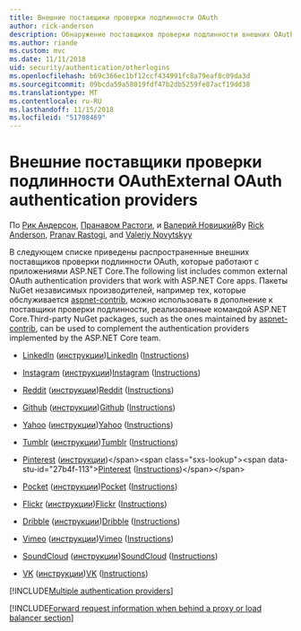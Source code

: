 ```yaml
---
title: Внешние поставщики проверки подлинности OAuth
author: rick-anderson
description: Обнаружение поставщиков проверки подлинности внешних OAuth, которые работают с приложениями ASP.NET Core.
ms.author: riande
ms.custom: mvc
ms.date: 11/11/2018
uid: security/authentication/otherlogins
ms.openlocfilehash: b69c366ec1bf12ccf434991fc8a79eaf8c09da3d
ms.sourcegitcommit: 09bcda59a58019fdf47b2db5259fe87acf19dd38
ms.translationtype: MT
ms.contentlocale: ru-RU
ms.lasthandoff: 11/15/2018
ms.locfileid: "51708469"
---
```

# <a name="external-oauth-authentication-providers"></a><span data-ttu-id="27b4f-103">Внешние поставщики проверки подлинности OAuth</span><span class="sxs-lookup"><span data-stu-id="27b4f-103">External OAuth authentication providers</span></span>

<span data-ttu-id="27b4f-104">По [Рик Андерсон](https://twitter.com/RickAndMSFT), [Пранавом Растоги](https://github.com/rustd), и [Валерий Новицкий](https://github.com/01binary)</span><span class="sxs-lookup"><span data-stu-id="27b4f-104">By [Rick Anderson](https://twitter.com/RickAndMSFT), [Pranav Rastogi](https://github.com/rustd), and [Valeriy Novytskyy](https://github.com/01binary)</span></span>

<span data-ttu-id="27b4f-105">В следующем списке приведены распространенные внешних поставщиков проверки подлинности OAuth, которые работают с приложениями ASP.NET Core.</span><span class="sxs-lookup"><span data-stu-id="27b4f-105">The following list includes common external OAuth authentication providers that work with ASP.NET Core apps.</span></span> <span data-ttu-id="27b4f-106">Пакеты NuGet независимых производителей, например тех, которые обслуживается [aspnet-contrib](https://www.nuget.org/packages?q=owners%3Aaspnet-contrib+title%3AOAuth), можно использовать в дополнение к поставщики проверки подлинности, реализованные командой ASP.NET Core.</span><span class="sxs-lookup"><span data-stu-id="27b4f-106">Third-party NuGet packages, such as the ones maintained by [aspnet-contrib](https://www.nuget.org/packages?q=owners%3Aaspnet-contrib+title%3AOAuth), can be used to complement the authentication providers implemented by the ASP.NET Core team.</span></span>

* <span data-ttu-id="27b4f-107">[LinkedIn](https://www.linkedin.com/developer/apps) ([инструкции](https://developer.linkedin.com/docs/oauth2))</span><span class="sxs-lookup"><span data-stu-id="27b4f-107">[LinkedIn](https://www.linkedin.com/developer/apps) ([Instructions](https://developer.linkedin.com/docs/oauth2))</span></span>

* <span data-ttu-id="27b4f-108">[Instagram](https://www.instagram.com/developer/register/) ([инструкции](https://www.instagram.com/developer/authentication/))</span><span class="sxs-lookup"><span data-stu-id="27b4f-108">[Instagram](https://www.instagram.com/developer/register/) ([Instructions](https://www.instagram.com/developer/authentication/))</span></span>

* <span data-ttu-id="27b4f-109">[Reddit](https://www.reddit.com/login?dest=https%3A%2F%2Fwww.reddit.com%2Fprefs%2Fapps) ([инструкции](https://github.com/reddit/reddit/wiki/OAuth2-Quick-Start-Example))</span><span class="sxs-lookup"><span data-stu-id="27b4f-109">[Reddit](https://www.reddit.com/login?dest=https%3A%2F%2Fwww.reddit.com%2Fprefs%2Fapps) ([Instructions](https://github.com/reddit/reddit/wiki/OAuth2-Quick-Start-Example))</span></span>

* <span data-ttu-id="27b4f-110">[Github](https://github.com/login?return_to=https%3A%2F%2Fgithub.com%2Fsettings%2Fapplications%2Fnew) ([инструкции](https://developer.github.com/v3/oauth/))</span><span class="sxs-lookup"><span data-stu-id="27b4f-110">[Github](https://github.com/login?return_to=https%3A%2F%2Fgithub.com%2Fsettings%2Fapplications%2Fnew) ([Instructions](https://developer.github.com/v3/oauth/))</span></span>

* <span data-ttu-id="27b4f-111">[Yahoo](https://login.yahoo.com/config/login?src=devnet&.done=http%3A%2F%2Fdeveloper.yahoo.com%2Fapps%2Fcreate%2F) ([инструкции](https://developer.yahoo.com/bbauth/user.html))</span><span class="sxs-lookup"><span data-stu-id="27b4f-111">[Yahoo](https://login.yahoo.com/config/login?src=devnet&.done=http%3A%2F%2Fdeveloper.yahoo.com%2Fapps%2Fcreate%2F) ([Instructions](https://developer.yahoo.com/bbauth/user.html))</span></span>

* <span data-ttu-id="27b4f-112">[Tumblr](https://www.tumblr.com/oauth/apps) ([инструкции](https://www.tumblr.com/docs/api/v2#auth))</span><span class="sxs-lookup"><span data-stu-id="27b4f-112">[Tumblr](https://www.tumblr.com/oauth/apps) ([Instructions](https://www.tumblr.com/docs/api/v2#auth))</span></span>

* <span data-ttu-id="27b4f-113">[Pinterest](https://www.pinterest.com/login/?next=http%3A%2F%2Fdevsite%2Fapps%2F) ([инструкции](https://developers.pinterest.com/docs/api/overview/?))</span><span class="sxs-lookup"><span data-stu-id="27b4f-113">[Pinterest](https://www.pinterest.com/login/?next=http%3A%2F%2Fdevsite%2Fapps%2F) ([Instructions](https://developers.pinterest.com/docs/api/overview/?))</span></span>

* <span data-ttu-id="27b4f-114">[Pocket](https://getpocket.com/developer/apps/new) ([инструкции](https://getpocket.com/developer/docs/authentication))</span><span class="sxs-lookup"><span data-stu-id="27b4f-114">[Pocket](https://getpocket.com/developer/apps/new) ([Instructions](https://getpocket.com/developer/docs/authentication))</span></span>

* <span data-ttu-id="27b4f-115">[Flickr](https://www.flickr.com/services/apps/create) ([инструкции](https://www.flickr.com/services/api/auth.oauth.html))</span><span class="sxs-lookup"><span data-stu-id="27b4f-115">[Flickr](https://www.flickr.com/services/apps/create) ([Instructions](https://www.flickr.com/services/api/auth.oauth.html))</span></span>

* <span data-ttu-id="27b4f-116">[Dribble](https://dribbble.com/signup) ([инструкции](http://developer.dribbble.com/v1/oauth/))</span><span class="sxs-lookup"><span data-stu-id="27b4f-116">[Dribble](https://dribbble.com/signup) ([Instructions](http://developer.dribbble.com/v1/oauth/))</span></span>

* <span data-ttu-id="27b4f-117">[Vimeo](https://vimeo.com/join) ([инструкции](https://developer.vimeo.com/api/authentication))</span><span class="sxs-lookup"><span data-stu-id="27b4f-117">[Vimeo](https://vimeo.com/join) ([Instructions](https://developer.vimeo.com/api/authentication))</span></span>

* <span data-ttu-id="27b4f-118">[SoundCloud](https://soundcloud.com/you/apps/new) ([инструкции](https://developers.soundcloud.com/blog/we-love-oauth-2))</span><span class="sxs-lookup"><span data-stu-id="27b4f-118">[SoundCloud](https://soundcloud.com/you/apps/new) ([Instructions](https://developers.soundcloud.com/blog/we-love-oauth-2))</span></span>

* <span data-ttu-id="27b4f-119">[VK](https://vk.com/apps?act=manage) ([инструкции](https://vk.com/pages?oid=-17680044&p=Authorizing_Sites))</span><span class="sxs-lookup"><span data-stu-id="27b4f-119">[VK](https://vk.com/apps?act=manage) ([Instructions](https://vk.com/pages?oid=-17680044&p=Authorizing_Sites))</span></span>

[!INCLUDE[Multiple authentication providers](includes/chain-auth-providers.md)]

[!INCLUDE[Forward request information when behind a proxy or load balancer section](includes/forwarded-headers-middleware.md)]
